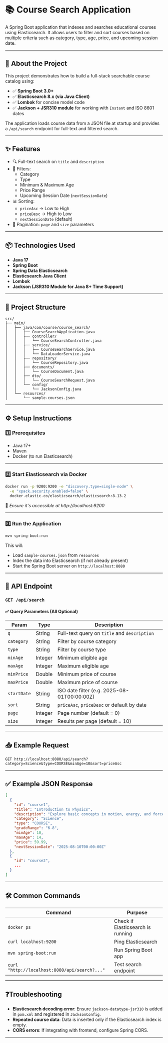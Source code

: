 # 📚 Course Search Application

A Spring Boot application that indexes and searches educational courses using Elasticsearch. It allows users to filter and sort courses based on multiple criteria such as category, type, age, price, and upcoming session date.

---

## 📖 About the Project

This project demonstrates how to build a full-stack searchable course catalog using:

- ✅ **Spring Boot 3.0+**
- ✅ **Elasticsearch 8.x (via Java Client)**
- ✅ **Lombok** for concise model code
- ✅ **Jackson + JSR310 module** for working with `Instant` and ISO 8601 dates

The application loads course data from a JSON file at startup and provides a `/api/search` endpoint for full-text and filtered search.

---

## ✨ Features

- 🔍 Full-text search on `title` and `description`
- 🎯 Filters:
  - Category
  - Type
  - Minimum & Maximum Age
  - Price Range
  - Upcoming Session Date (`nextSessionDate`)
- 📊 Sorting:
  - `priceAsc` → Low to High
  - `priceDesc` → High to Low
  - `nextSessionDate` (default)
- 📄 Pagination: `page` and `size` parameters

---

## 📦 Technologies Used

- **Java 17**
- **Spring Boot**
- **Spring Data Elasticsearch**
- **Elasticsearch Java Client**
- **Lombok**
- **Jackson (JSR310 Module for Java 8+ Time Support)**

---

## 📁 Project Structure

```
src/
├── main/
│   ├── java/com/course/course_search/
│   │   ├── CourseSearchApplication.java
│   │   ├── controller/
│   │   │   └── CourseSearchController.java
│   │   ├── service/
│   │   │   ├── CourseSearchService.java
│   │   │   └── DataLoaderService.java
│   │   ├── repository/
│   │   │   └── CourseRepository.java
│   │   ├── documents/
│   │   │   └── CourseDocument.java
│   │   ├── dto/
│   │   │   └── CourseSearchRequest.java
│   │   └── config/
│   │       └── JacksonConfig.java
│   └── resources/
│       └── sample-courses.json
```

---

## ⚙️ Setup Instructions

### 1️⃣ Prerequisites

- Java 17+
- Maven
- Docker (to run Elasticsearch)

---

### 2️⃣ Start Elasticsearch via Docker

```bash
docker run -p 9200:9200 -e "discovery.type=single-node" \
  -e "xpack.security.enabled=false" \
  docker.elastic.co/elasticsearch/elasticsearch:8.13.2
```

📍 *Ensure it's accessible at http://localhost:9200*

---

### 3️⃣ Run the Application

```bash
mvn spring-boot:run
```

This will:
- Load `sample-courses.json` from `resources`
- Index the data into Elasticsearch (if not already present)
- Start the Spring Boot server on `http://localhost:8080`

---

## 🔗 API Endpoint

### `GET /api/search`

#### ✅ Query Parameters (All Optional)

| Param         | Type     | Description                              |
|---------------|----------|------------------------------------------|
| `q`           | String   | Full-text query on `title` and `description` |
| `category`    | String   | Filter by course category                |
| `type`        | String   | Filter by course type                   |
| `minAge`      | Integer  | Minimum eligible age                    |
| `maxAge`      | Integer  | Maximum eligible age                    |
| `minPrice`    | Double   | Minimum price of course                 |
| `maxPrice`    | Double   | Maximum price of course                 |
| `startDate`   | String   | ISO date filter (e.g. 2025-08-01T00:00:00Z) |
| `sort`        | String   | `priceAsc`, `priceDesc` or default by date |
| `page`        | Integer  | Page number (default = 0)               |
| `size`        | Integer  | Results per page (default = 10)         |

---

## 📥 Example Request

```
GET http://localhost:8080/api/search?category=Science&type=COURSE&minAge=10&sort=priceAsc
```

---

## ✅ Example JSON Response

```json
[
  {
    "id": "course1",
    "title": "Introduction to Physics",
    "description": "Explore basic concepts in motion, energy, and forces.",
    "category": "Science",
    "type": "COURSE",
    "gradeRange": "6-8",
    "minAge": 10,
    "maxAge": 14,
    "price": 59.99,
    "nextSessionDate": "2025-08-10T00:00:00Z"
  },
  {
    "id": "course2",
    ...
  }
]
```

---

## 🛠 Common Commands

| Command                     | Purpose                              |
|----------------------------|--------------------------------------|
| `docker ps`                | Check if Elasticsearch is running    |
| `curl localhost:9200`      | Ping Elasticsearch                   |
| `mvn spring-boot:run`      | Run Spring Boot app                  |
| `curl "http://localhost:8080/api/search?..."` | Test search endpoint |

---

## ❓Troubleshooting

- **Elasticsearch decoding error**: Ensure `jackson-datatype-jsr310` is added in `pom.xml` and registered in `JacksonConfig`.
- **Repeated course data**: Data is inserted only if the Elasticsearch index is empty.
- **CORS errors**: If integrating with frontend, configure Spring CORS.

---



